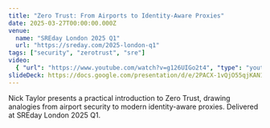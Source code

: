 ```yaml
---
title: "Zero Trust: From Airports to Identity-Aware Proxies"
date: 2025-03-27T00:00:00.000Z
venue:
  name: "SREday London 2025 Q1"
  url: "https://sreday.com/2025-london-q1"
tags: ["security", "zerotrust", "sre"]
video:
  { "url": "https://www.youtube.com/watch?v=g126UIGo2t4", "type": "youtube" }
slideDeck: https://docs.google.com/presentation/d/e/2PACX-1vQjO55qjKAN1SgNQMg1WcecU3w0_dVm7eQpUoBoUSrMwPzTYDvVfqsmB9OL1XMDdEoSwWpO-IMKLMTH/pub?start=false&loop=false&delayms=5000&slide=id.p
---
```


Nick Taylor presents a practical introduction to Zero Trust, drawing analogies from airport security to modern identity-aware proxies. Delivered at SREday London 2025 Q1.
